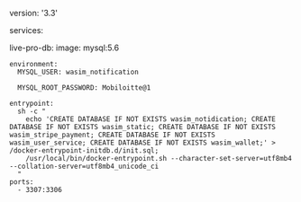 version: '3.3'

services:

  live-pro-db:
    image: mysql:5.6
    
    
    environment:
      MYSQL_USER: wasim_notification
      
      MYSQL_ROOT_PASSWORD: Mobiloitte@1

    entrypoint:
      sh -c "
        echo 'CREATE DATABASE IF NOT EXISTS wasim_notidication; CREATE DATABASE IF NOT EXISTS wasim_static; CREATE DATABASE IF NOT EXISTS wasim_stripe_payment; CREATE DATABASE IF NOT EXISTS wasim_user_service; CREATE DATABASE IF NOT EXISTS wasim_wallet;' > /docker-entrypoint-initdb.d/init.sql;
        /usr/local/bin/docker-entrypoint.sh --character-set-server=utf8mb4 --collation-server=utf8mb4_unicode_ci
      "
    ports:
      - 3307:3306 
   

